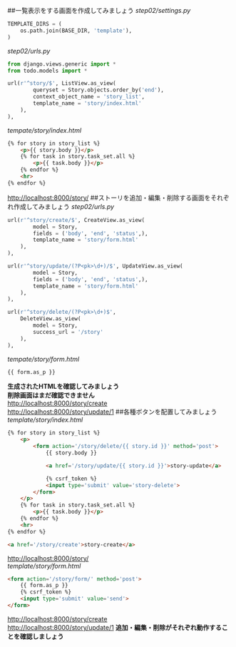 ##一覧表示をする画面を作成してみましょう
*step02/settings.py*
```Python
TEMPLATE_DIRS = ( 
    os.path.join(BASE_DIR, 'template'),
)
```
*step02/urls.py*
```Python
from django.views.generic import *
from todo.models import *

url(r'^story/$', ListView.as_view(
		queryset = Story.objects.order_by('end'),
		context_object_name = 'story_list',
		template_name = 'story/index.html'
	),
),
```
*tempate/story/index.html*
```HTML
{% for story in story_list %}
	<p>{{ story.body }}</p>
	{% for task in story.task_set.all %}
		<p>{{ task.body }}</p>
	{% endfor %}
	<hr>
{% endfor %}
```
[http://localhost:8000/story/](http://localhost:8000/story/)
##ストーリを追加・編集・削除する画面をそれぞれ作成してみましょう
*step02/urls.py*
```Python
url(r'^story/create/$', CreateView.as_view(
		model = Story,
		fields = ('body', 'end', 'status',),
		template_name = 'story/form.html'
	),
),

url(r'^story/update/(?P<pk>\d+)/$', UpdateView.as_view(
		model = Story,
		fields = ('body', 'end', 'status',),
		template_name = 'story/form.html'
	),
),

url(r'^story/delete/(?P<pk>\d+)$',
	DeleteView.as_view(
		model = Story,
		success_url = '/story'
	),
),
```
*tempate/story/form.html*
```HTML
{{ form.as_p }}
```
**生成されたHTMLを確認してみましょう**  
**削除画面はまだ確認できません**  
[http://localhost:8000/story/create](http://localhost:8000/story/create)  
[http://localhost:8000/story/update/1](http://localhost:8000/story/update/1)
##各種ボタンを配置してみましょう
*template/story/index.html*
```HTML
{% for story in story_list %}
	<p>
		<form action='/story/delete/{{ story.id }}' method='post'>
			{{ story.body }}

			<a href='/story/update/{{ story.id }}'>story-update</a>

			{% csrf_token %}
			<input type='submit' value='story-delete'>
		</form>
	</p>
	{% for task in story.task_set.all %}
		<p>{{ task.body }}</p>
	{% endfor %}
	<hr>
{% endfor %}

<a href='/story/create'>story-create</a>
```
[http://localhost:8000/story/](http://localhost:8000/story/)  
*template/story/form.html*
```HTML
<form action='/story/form/' method='post'>
	{{ form.as_p }}
	{% csrf_token %}
	<input type='submit' value='send'>
</form>
```
[http://localhost:8000/story/create](http://localhost:8000/story/create)  
[http://localhost:8000/story/update/1](http://localhost:8000/story/update/1)
**追加・編集・削除がそれぞれ動作することを確認しましょう**
